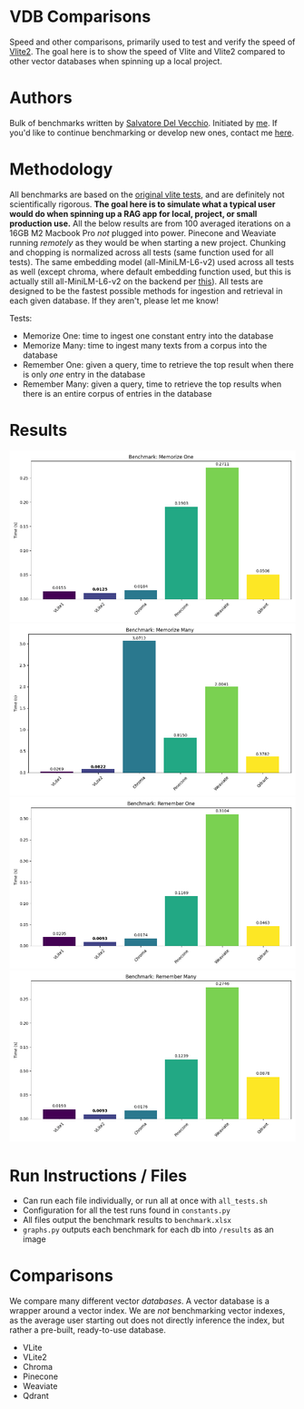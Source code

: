# VDB Comparisons
Speed and other comparisons, primarily used to test and verify the speed of [Vlite2](https://github.com/raydelvecchio/vlite-v2). The goal here is to show the speed
of Vlite and Vlite2 compared to other vector databases when spinning up a local project. 

# Authors
Bulk of benchmarks written by [Salvatore Del Vecchio](https://github.com/saldelv). Initiated by [me](https://github.com/raydelvecchio). If you'd like to
continue benchmarking or develop new ones, contact me [here](mailto:ray@cerebralvalley.ai).

# Methodology
All benchmarks are based on the [original vlite tests](https://github.com/sdan/vlite/blob/master/tests/bench.py), and are definitely not scientifically rigorous. **The
goal here is to simulate what a typical user would do when spinning up a RAG app for local, project, or small production use.** All the below results are from 100 averaged iterations on a 16GB M2 Macbook Pro *not* plugged into power. Pinecone and Weaviate running *remotely* as 
they would be when starting a new project. Chunking and chopping is normalized across all tests (same function used for all tests). The same embedding model
(all-MiniLM-L6-v2) used across all tests as well (except chroma, where default embedding function used, but this is actually still all-MiniLM-L6-v2 on the backend per [this](https://docs.trychroma.com/embeddings)). All tests are designed to be the fastest possible methods for ingestion and retrieval in each given database. If they aren't, please
let me know! 

Tests:
* Memorize One: time to ingest one constant entry into the database
* Memorize Many: time to ingest many texts from a corpus into the database
* Remember One: given a query, time to retrieve the top result when there is only *one* entry in the database
* Remember Many: given a query, time to retrieve the top results when there is an entire corpus of entries in the database

# Results
![Memorize One](./results/benchmark_1_Memorize%20One.png)
![Memorize Many](./results/benchmark_3_Memorize%20Many.png)
![Remember One](./results/benchmark_2_Remember%20One.png)
![Remember Many](./results/benchmark_4_Remember%20Many.png)

# Run Instructions / Files
* Can run each file individually, or run all at once with `all_tests.sh`
* Configuration for all the test runs found in `constants.py`
* All files output the benchmark results to `benchmark.xlsx`
* `graphs.py` outputs each benchmark for each db into `/results` as an image

# Comparisons
We compare many different vector *databases*. A vector database is a wrapper around a vector index. We are *not* benchmarking vector indexes, as the
average user starting out does not directly inference the index, but rather a pre-built, ready-to-use database.
* VLite
* VLite2
* Chroma
* Pinecone
* Weaviate
* Qdrant
